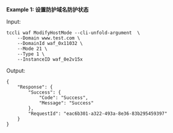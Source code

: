 **Example 1: 设置防护域名防护状态**



Input: 

```
tccli waf ModifyHostMode --cli-unfold-argument  \
    --Domain www.test.com \
    --DomainId waf_0x11032 \
    --Mode 21 \
    --Type 1 \
    --InstanceID waf_0e2v15x
```

Output: 
```
{
    "Response": {
        "Success": {
            "Code": "Success",
            "Message": "Success"
        },
        "RequestId": "eac6b301-a322-493a-8e36-83b295459397"
    }
}
```

